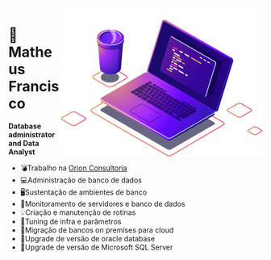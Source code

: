 <div id="top"></div>
<img src="https://github.com/dirceuresende/dirceuresende/raw/main/computer-illustration.png" min-width="400px" max-width="400px" width="400px" align="right" alt="Computador iuriCode" />

<h1>👋 Matheus Francisco </h1>

**Database administrator and Data Analyst**

- 💣Trabalho na [Orion Consultoria](https://orionconsultoria.com.br)
- 💻Administração de banco de dados
- 🖥Sustentação de ambientes de banco
- 🔎Monitoramento de servidores e banco de dados
- 💡Criação e manutenção de rotinas
- 🧬Tuning de infra e parâmetros
- 💾Migração de bancos on premises para cloud
- 🔺Upgrade de versão de oracle database
- 🔺Upgrade de versão de Microsoft SQL Server
